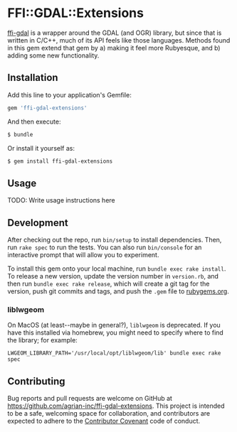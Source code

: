 # FFI::GDAL::Extensions

[ffi-gdal](https://github.com/agrian-inc/ffi-gdal) is a wrapper around the GDAL (and OGR) library,
but since that is written in C/C++, much of its API feels like those languages. Methods found in
this gem extend that gem by a) making it feel more Rubyesque, and b) adding some new functionality.

## Installation

Add this line to your application's Gemfile:

```ruby
gem 'ffi-gdal-extensions'
```

And then execute:

```bash
$ bundle
```

Or install it yourself as:

```bash
$ gem install ffi-gdal-extensions
```

## Usage

TODO: Write usage instructions here

## Development

After checking out the repo, run `bin/setup` to install dependencies. Then, run `rake spec` to run
the tests. You can also run `bin/console` for an interactive prompt that will allow you to
experiment.

To install this gem onto your local machine, run `bundle exec rake install`. To release a new
version, update the version number in `version.rb`, and then run `bundle exec rake release`, which
will create a git tag for the version, push git commits and tags, and push the `.gem` file to
[rubygems.org](https://rubygems.org).

### liblwgeom

On MacOS (at least--maybe in general?), `liblwgeom` is deprecated. If you have this installed
via homebrew, you might need to specify where to find the library; for example:

```
LWGEOM_LIBRARY_PATH='/usr/local/opt/liblwgeom/lib' bundle exec rake spec
```

## Contributing

Bug reports and pull requests are welcome on GitHub at
https://github.com/agrian-inc/ffi-gdal-extensions. This project is intended to be a safe, welcoming
space for collaboration, and contributors are expected to adhere to the
[Contributor Covenant](http://contributor-covenant.org) code of conduct.
